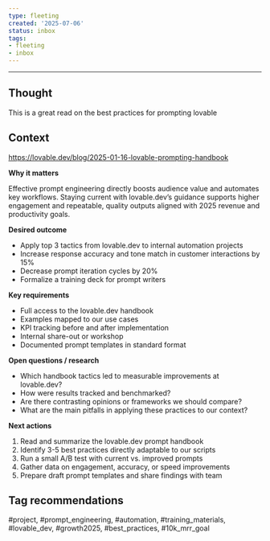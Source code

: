 ```yaml
---
type: fleeting
created: '2025-07-06'
status: inbox
tags:
- fleeting
- inbox
---
```





---
## Thought  
This is a great read on the best practices for prompting  lovable
## Context  
https://lovable.dev/blog/2025-01-16-lovable-prompting-handbook

**Why it matters** 

Effective prompt engineering directly boosts audience value and automates key workflows. Staying current with lovable.dev’s guidance supports higher engagement and repeatable, quality outputs aligned with 2025 revenue and productivity goals.

**Desired outcome**

- Apply top 3 tactics from lovable.dev to internal automation projects
- Increase response accuracy and tone match in customer interactions by 15%
- Decrease prompt iteration cycles by 20%
- Formalize a training deck for prompt writers

**Key requirements**

- Full access to the lovable.dev handbook
- Examples mapped to our use cases
- KPI tracking before and after implementation
- Internal share-out or workshop
- Documented prompt templates in standard format

**Open questions / research**

- Which handbook tactics led to measurable improvements at lovable.dev?
- How were results tracked and benchmarked?
- Are there contrasting opinions or frameworks we should compare?
- What are the main pitfalls in applying these practices to our context?

**Next actions**

1. Read and summarize the lovable.dev prompt handbook
2. Identify 3-5 best practices directly adaptable to our scripts
3. Run a small A/B test with current vs. improved prompts
4. Gather data on engagement, accuracy, or speed improvements
5. Prepare draft prompt templates and share findings with team

## Tag recommendations

#project, #prompt_engineering, #automation, #training_materials, #lovable_dev, #growth2025, #best_practices, #10k_mrr_goal